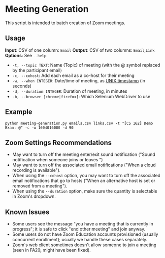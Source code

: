 # Meeting Generation

This script is intended to batch creation of Zoom meetings.

## Usage

**Input**: CSV of one column: `Email`
**Output**: CSV of two columns: `Email`,`Link`
**Options**: See `--help`
+ `-t, --topic TEXT`: Name (Topic) of meeting (with the @ symbol replaced by the participant email)
+ `-c, --cohost`: Add each email as a co-host for their meeting
+ `-w, --when INTEGER`: Date/time of meeting, as [UNIX timestamp](https://www.epochconverter.com/) (in seconds)
+ `-d, --duration INTEGER`: Duration of meeting, in minutes
+ `-b, --browser [chrome|firefox]`: Which Selenium WebDriver to use

## Example

```
python meeting-generation.py emails.csv links.csv -t "[CS 162] Demo Exam: @" -c -w 1604016000 -d 90
```

## Zoom Settings Recommendations

+ May want to turn off the meeting enter/exit sound notification ("Sound notification when someone joins or leaves
")
+ May want to turn off the associated email notifications ("When a cloud recording is available").
+ When using the `--cohost` option, you may want to turn off the associated email notifications that go to hosts ("When an alternative host is set or removed from a meeting").
+ When using the `--duration` option, make sure the quantity is selectable in Zoom's dropdown.

## Known Issues

+ Some users see the message "you have a meeting that is currently in progress"; it is safe to click "end other meeting" and join anyway.
+ Some users do not have Zoom Education accounts provisioned (usually concurrent enrollment); usually we handle these cases separately.
+ Zoom's web client sometimes doesn't allow someone to join a meeting (seen in FA20, might have been fixed).
